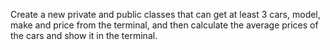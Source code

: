 Create a new private and public classes that can get at least 3 cars, model, make and price from the terminal, and then calculate the average prices of the cars and show it in the terminal.